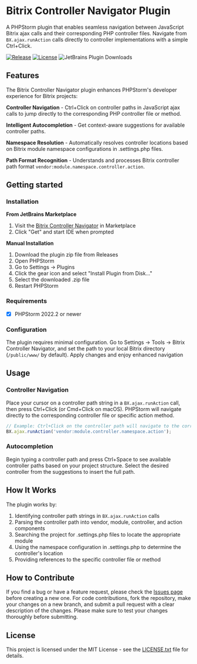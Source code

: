 # Bitrix Controller Navigator Plugin

A PHPStorm plugin that enables seamless navigation between JavaScript Bitrix ajax calls and their corresponding PHP controller files. Navigate from `BX.ajax.runAction` calls directly to controller implementations with a simple Ctrl+Click.

[![Release](https://img.shields.io/badge/release-v.1.0.0-blue.svg)](https://github.com/yognevoy/bx-controller-navigator-plugin/releases/tag/v1.0.0)
[![License](https://img.shields.io/badge/license-MIT-green.svg)](https://github.com/yognevoy/bx-controller-navigator-plugin/blob/master/LICENSE.txt)
![JetBrains Plugin Downloads](https://img.shields.io/jetbrains/plugin/d/27457-bitrix-controller-navigator)

## Features

The Bitrix Controller Navigator plugin enhances PHPStorm's developer experience for Bitrix projects:

**Controller Navigation** - Ctrl+Click on controller paths in JavaScript ajax calls to jump directly to the corresponding PHP controller file or method.

**Intelligent Autocompletion** - Get context-aware suggestions for available controller paths.

**Namespace Resolution** - Automatically resolves controller locations based on Bitrix module namespace configurations in .settings.php files.

**Path Format Recognition** - Understands and processes Bitrix controller path format `vendor:module.namespace.controller.action`.

## Getting started

### Installation

**From JetBrains Marketplace**

1. Visit the [Bitrix Controller Navigator](https://plugins.jetbrains.com/plugin/27457-bitrix-controller-navigator/) in Marketplace
2. Click "Get" and start IDE when prompted

**Manual Installation**

1. Download the plugin zip file from Releases 
2. Open PHPStorm 
3. Go to Settings → Plugins 
4. Click the gear icon and select "Install Plugin from Disk..."
5. Select the downloaded .zip file 
6. Restart PHPStorm

### Requirements

- [x] PHPStorm 2022.2 or newer

### Configuration

The plugin requires minimal configuration. Go to Settings → Tools → Bitrix Controller Navigator, and set the path to your local Bitrix directory (`/public/www/` by default). Apply changes and enjoy enhanced navigation

## Usage

### Controller Navigation 

Place your cursor on a controller path string in a `BX.ajax.runAction` call, then press Ctrl+Click (or Cmd+Click on macOS). PHPStorm will navigate directly to the corresponding controller file or specific action method.

```javascript
// Example: Ctrl+Click on the controller path will navigate to the corresponding PHP file
BX.ajax.runAction('vendor:module.controller.namespace.action');
```

### Autocompletion

Begin typing a controller path and press Ctrl+Space to see available controller paths based on your project structure. Select the desired controller from the suggestions to insert the full path.

## How It Works

The plugin works by:

1. Identifying controller path strings in `BX.ajax.runAction` calls 
2. Parsing the controller path into vendor, module, controller, and action components 
3. Searching the project for .settings.php files to locate the appropriate module 
4. Using the namespace configuration in .settings.php to determine the controller's location 
5. Providing references to the specific controller file or method

## How to Contribute

If you find a bug or have a feature request, please check the [Issues page](https://github.com/yognevoy/bx-controller-navigator-plugin/issues) before creating a new one. For code contributions, fork the repository, make your changes on a new branch, and submit a pull request with a clear description of the changes. Please make sure to test your changes thoroughly before submitting.

## License
This project is licensed under the MIT License - see the [LICENSE.txt](https://github.com/yognevoy/bx-controller-navigator-plugin/blob/master/LICENSE.txt) file for details.
